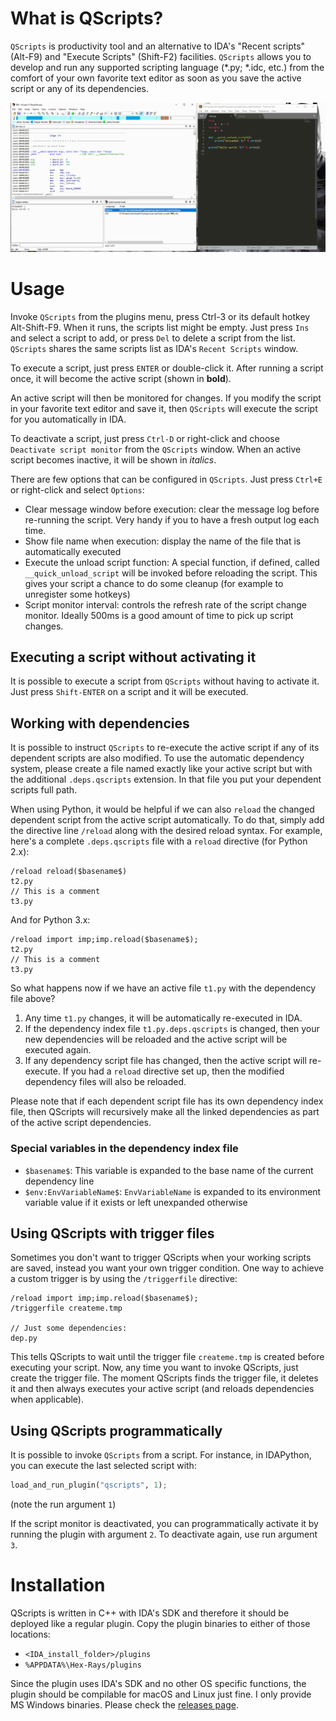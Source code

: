 # What is QScripts?

`QScripts` is productivity tool and an alternative to IDA's "Recent scripts" (Alt-F9) and "Execute Scripts" (Shift-F2) facilities. `QScripts` allows you to develop and run any supported scripting language (\*.py; \*.idc, etc.) from the comfort of your own favorite text editor as soon as you save the active script or any of its dependencies.

![Quick introduction](docs/_resources/qscripts-vid-1.gif)

# Usage

Invoke `QScripts` from the plugins menu, press Ctrl-3 or its default hotkey Alt-Shift-F9.
When it runs, the scripts list might be empty. Just press `Ins` and select a script to add, or press `Del` to delete a script from the list.
`QScripts` shares the same scripts list as IDA's `Recent Scripts` window.

To execute a script, just press `ENTER` or double-click it. After running a script once, it will become the active script (shown in **bold**).

An active script will then be monitored for changes. If you modify the script in your favorite text editor and save it, then `QScripts` will execute the script for you automatically in IDA.

To deactivate a script, just press `Ctrl-D` or right-click and choose `Deactivate script monitor` from the `QScripts` window. When an active script becomes inactive, it will be shown in *italics*.

There are few options that can be configured in `QScripts`. Just press `Ctrl+E` or right-click and select `Options`:

* Clear message window before execution: clear the message log before re-running the script. Very handy if you to have a fresh output log each time.
* Show file name when execution: display the name of the file that is automatically executed
* Execute the unload script function: A special function, if defined, called `__quick_unload_script` will be invoked before reloading the script. This gives your script a chance to do some cleanup (for example to unregister some hotkeys)
* Script monitor interval: controls the refresh rate of the script change monitor. Ideally 500ms is a good amount of time to pick up script changes.

## Executing a script without activating it

It is possible to execute a script from `QScripts` without having to activate it. Just press `Shift-ENTER` on a script and it will be executed.

## Working with dependencies

It is possible to instruct `QScripts` to re-execute the active script if any of its dependent scripts are also modified. To use the automatic dependency system, please create a file named exactly like your active script but with the additional `.deps.qscripts` extension. In that file you put your dependent scripts full path.

When using Python, it would be helpful if we can also `reload` the changed dependent script from the active script automatically. To do that, simply add the directive line `/reload` along with the desired reload syntax. For example, here's a complete `.deps.qscripts` file with a `reload` directive (for Python 2.x):

```
/reload reload($basename$)
t2.py
// This is a comment
t3.py
```

And for Python 3.x:

```
/reload import imp;imp.reload($basename$);
t2.py
// This is a comment
t3.py
```

So what happens now if we have an active file `t1.py` with the dependency file above?

1. Any time `t1.py` changes, it will be automatically re-executed in IDA.
2. If the dependency index file `t1.py.deps.qscripts` is changed, then your new dependencies will be reloaded and the active script will be executed again.
3. If any dependency script file has changed, then the active script will re-execute. If you had a `reload` directive set up, then the modified dependency files will also be reloaded.

Please note that if each dependent script file has its own dependency index file, then QScripts will recursively make all the linked dependencies as part of the active script dependencies.

### Special variables in the dependency index file

* `$basename$`: This variable is expanded to the base name of the current dependency line
* `$env:EnvVariableName$`: `EnvVariableName` is expanded to its environment variable value if it exists or left unexpanded otherwise


## Using QScripts with trigger files

Sometimes you don't want to trigger QScripts when your working scripts are saved, instead you want your own trigger condition.
One way to achieve a custom trigger is by using the `/triggerfile` directive:

```
/reload import imp;imp.reload($basename$);
/triggerfile createme.tmp

// Just some dependencies:
dep.py
```

This tells QScripts to wait until the trigger file `createme.tmp` is created before executing your script. Now, any time you want to invoke QScripts, just create the trigger file. The moment QScripts finds the trigger file, it deletes it and then always executes your active script (and reloads dependencies when applicable).

## Using QScripts programmatically
It is possible to invoke `QScripts` from a script. For instance, in IDAPython, you can execute the last selected script with:

```python
load_and_run_plugin("qscripts", 1);
```

(note the run argument `1`)

If the script monitor is deactivated, you can programmatically activate it by running the plugin with argument `2`. To deactivate again, use run argument `3`.

# Installation

QScripts is written in C++ with IDA's SDK and therefore it should be deployed like a regular plugin. Copy the plugin binaries to either of those locations:
* `<IDA_install_folder>/plugins`
* `%APPDATA%\Hex-Rays/plugins`

Since the plugin uses IDA's SDK and no other OS specific functions, the plugin should be compilable for macOS and Linux just fine. I only provide MS Windows binaries. Please check the [releases page](https://github.com/0xeb/ida-qscripts/releases).

